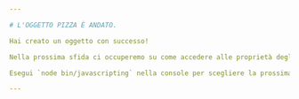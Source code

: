 ```yaml
---

# L'OGGETTO PIZZA È ANDATO.

Hai creato un oggetto con successo!

Nella prossima sfida ci occuperemo su come accedere alle proprietà degli oggetti.

Esegui `node bin/javascripting` nella console per scegliere la prossima sfida.

---
```

